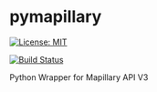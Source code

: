 # pymapillary

[![License: MIT](https://img.shields.io/badge/License-MIT-yellow.svg)](https://opensource.org/licenses/MIT)

[![Build Status](https://travis-ci.com/khmurakami/pymapillary.svg?token=GdqQUUu1xsypr1oorMoh&branch=master)](https://travis-ci.com/khmurakami/pymapillary)

Python Wrapper for Mapillary API V3
